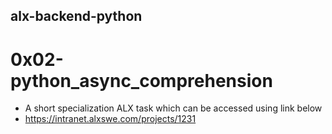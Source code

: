 ## alx-backend-python ##
# 0x02-python_async_comprehension #
- A short specialization ALX task which can be accessed using link below
- https://intranet.alxswe.com/projects/1231
